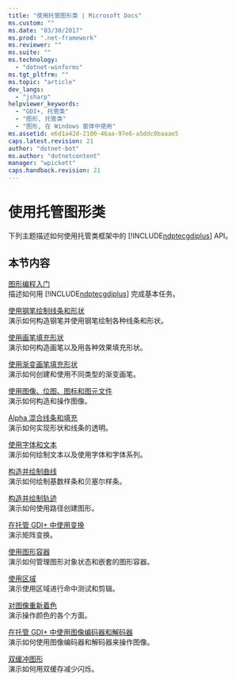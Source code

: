 ```yaml
---
title: "使用托管图形类 | Microsoft Docs"
ms.custom: ""
ms.date: "03/30/2017"
ms.prod: ".net-framework"
ms.reviewer: ""
ms.suite: ""
ms.technology: 
  - "dotnet-winforms"
ms.tgt_pltfrm: ""
ms.topic: "article"
dev_langs: 
  - "jsharp"
helpviewer_keywords: 
  - "GDI+, 托管类"
  - "图形, 托管类"
  - "图形, 在 Windows 窗体中使用"
ms.assetid: e6d1a42d-2100-46aa-97e6-a5ddc0baaae5
caps.latest.revision: 21
author: "dotnet-bot"
ms.author: "dotnetcontent"
manager: "wpickett"
caps.handback.revision: 21
---
```

# 使用托管图形类
下列主题描述如何使用托管类框架中的 [!INCLUDE[ndptecgdiplus](../../../../includes/ndptecgdiplus-md.md)] API。  
  
## 本节内容  
 [图形编程入门](../../../../docs/framework/winforms/advanced/getting-started-with-graphics-programming.md)  
 描述如何用 [!INCLUDE[ndptecgdiplus](../../../../includes/ndptecgdiplus-md.md)] 完成基本任务。  
  
 [使用钢笔绘制线条和形状](../../../../docs/framework/winforms/advanced/using-a-pen-to-draw-lines-and-shapes.md)  
 演示如何构造钢笔并使用钢笔绘制各种线条和形状。  
  
 [使用画笔填充形状](../../../../docs/framework/winforms/advanced/using-a-brush-to-fill-shapes.md)  
 演示如何构造画笔以及用各种效果填充形状。  
  
 [使用渐变画笔填充形状](../../../../docs/framework/winforms/advanced/using-a-gradient-brush-to-fill-shapes.md)  
 演示如何创建和使用不同类型的渐变画笔。  
  
 [使用图像、位图、图标和图元文件](../../../../docs/framework/winforms/advanced/working-with-images-bitmaps-icons-and-metafiles.md)  
 演示如何构造和操作图像。  
  
 [Alpha 混合线条和填充](../../../../docs/framework/winforms/advanced/alpha-blending-lines-and-fills.md)  
 演示如何实现形状和线条的透明。  
  
 [使用字体和文本](../../../../docs/framework/winforms/advanced/using-fonts-and-text.md)  
 演示如何绘制文本以及使用字体和字体系列。  
  
 [构造并绘制曲线](../../../../docs/framework/winforms/advanced/constructing-and-drawing-curves.md)  
 演示如何绘制基数样条和贝塞尔样条。  
  
 [构造并绘制轨迹](../../../../docs/framework/winforms/advanced/constructing-and-drawing-paths.md)  
 演示如何使用路径创建图形。  
  
 [在托管 GDI\+ 中使用变换](../../../../docs/framework/winforms/advanced/using-transformations-in-managed-gdi.md)  
 演示矩阵变换。  
  
 [使用图形容器](../../../../docs/framework/winforms/advanced/using-graphics-containers.md)  
 演示如何管理图形对象状态和嵌套的图形容器。  
  
 [使用区域](../../../../docs/framework/winforms/advanced/using-regions.md)  
 演示使用区域进行命中测试和剪辑。  
  
 [对图像重新着色](../../../../docs/framework/winforms/advanced/recoloring-images.md)  
 演示操作颜色的各个方面。  
  
 [在托管 GDI\+ 中使用图像编码器和解码器](../../../../docs/framework/winforms/advanced/using-image-encoders-and-decoders-in-managed-gdi.md)  
 演示如何使用图像编码器和解码器来操作图像。  
  
 [双缓冲图形](../../../../docs/framework/winforms/advanced/double-buffered-graphics.md)  
 演示如何用双缓存减少闪烁。